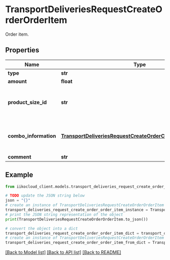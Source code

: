 # TransportDeliveriesRequestCreateOrderOrderItem

Order item.

## Properties

Name | Type | Description | Notes
------------ | ------------- | ------------- | -------------
**type** | **str** |  | 
**amount** | **float** | Quantity. | 
**product_size_id** | **str** | Size ID. Required if a stock list item has a size scale. | [optional] 
**combo_information** | [**TransportDeliveriesRequestCreateOrderComboItemInformation**](TransportDeliveriesRequestCreateOrderComboItemInformation.md) | Combo details if combo includes order item. | [optional] 
**comment** | **str** | Comment. | [optional] 

## Example

```python
from iikocloud_client.models.transport_deliveries_request_create_order_order_item import TransportDeliveriesRequestCreateOrderOrderItem

# TODO update the JSON string below
json = "{}"
# create an instance of TransportDeliveriesRequestCreateOrderOrderItem from a JSON string
transport_deliveries_request_create_order_order_item_instance = TransportDeliveriesRequestCreateOrderOrderItem.from_json(json)
# print the JSON string representation of the object
print(TransportDeliveriesRequestCreateOrderOrderItem.to_json())

# convert the object into a dict
transport_deliveries_request_create_order_order_item_dict = transport_deliveries_request_create_order_order_item_instance.to_dict()
# create an instance of TransportDeliveriesRequestCreateOrderOrderItem from a dict
transport_deliveries_request_create_order_order_item_from_dict = TransportDeliveriesRequestCreateOrderOrderItem.from_dict(transport_deliveries_request_create_order_order_item_dict)
```
[[Back to Model list]](../README.md#documentation-for-models) [[Back to API list]](../README.md#documentation-for-api-endpoints) [[Back to README]](../README.md)


